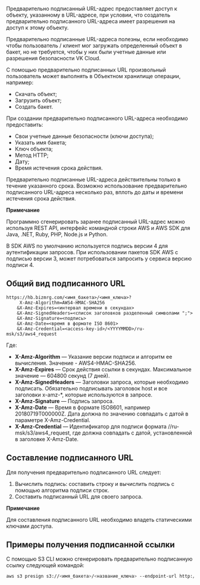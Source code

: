 Предварительно подписанный URL-адрес предоставляет доступ к объекту, указанному в URL-адресе, при условии, что создатель предварительно подписанного URL-адреса имеет разрешения на доступ к этому объекту.

Предварительно подписанные URL-адреса полезны, если необходимо чтобы пользователь / клиент мог загружать определенный объект в бакет, но не требуется, чтобы у них были учетные данные или разрешения безопасности VK Cloud.

С помощью предварительно подписанных URL произвольный пользователь может выполнять в Объектном хранилище операции, например:

- Скачать объект;
- Загрузить объект;
- Создать бакет.

При создании предварительно подписанного URL-адреса необходимо предоставить:

- Свои учетные данные безопасности (ключи доступа);
- Указать имя бакета;
- Ключ объекта;
- Метод HTTP;
- Дату;
- Время истечения срока действия.

Предварительно подписанные URL-адреса действительны только в течение указанного срока. Возможно использование предварительно подписанного URL-адреса несколько раз, вплоть до даты и времени истечения срока действия.

<info>

**Примечание**

Программно сгенерировать заранее подписанный URL-адрес можно используя REST API, интерфейс командной строки AWS и AWS SDK для Java, .NET, Ruby, PHP, Node.js и Python.

</info>

В SDK AWS по умолчанию используется подпись версии 4 для аутентификации запросов. При использовании пакетов SDK AWS с подписью версии 3, может потребоваться запросить у сервиса версию подписи 4.

## Общий вид подписанного URL

```
https://hb.bizmrg.com/<имя_бакета>/<имя_ключа>?
     X-Amz-Algorithm=AWS4-HMAC-SHA256
    &X-Amz-Expires=<интервал времени в секундах>
    &X-Amz-SignedHeaders=<список заголовков разделенный символами ";">
    &X-Amz-Signature=<подпись>
    &X-Amz-Date=<время в формате ISO 8601>
    &X-Amz-Credential=<access-key-id>/<YYYYMMDD>/ru-msk/s3/aws4_request
```

Где:

- **X-Amz-Algorithm** — Указание версии подписи и алгоритм ее вычисления. Значение - AWS4-HMAC-SHA256.
- **X-Amz-Expires** — Срок действия ссылки в секундах. Максимальное значение — 604800 секунд (7 дней).
- **X-Amz-SignedHeaders** — Заголовки запроса, которые необходимо подписать. Обязательно подписывать заголовок host и все заголовки x-amz-\*, которые используются в запросе.
- **X-Amz-Signature** — Подпись запроса.
- **X-Amz-Date** — Время в формате ISO8601, например 20180719T000000Z. Дата должна по значению совпадать с датой в параметре X-Amz-Credential.
- **X-Amz-Credential** — Идентификатор для подписи формата <access-key-id>/<YYYYMMDD>/ru-msk/s3/aws4_request, где <YYYYMMDD> должна совпадать с датой, установленной в заголовке X-Amz-Date.

## Составление подписанного URL

Для получения предварительно подписанного URL следует:

1.  Вычислить подпись: составить строку и вычислить подпись с помощью алгоритма подписи строк.
2.  Составить подписанный URL для своего запроса.

<info>

**Примечание**

Для составления подписанного URL необходимо владеть статическими ключами доступа.

</info>

## Примеры получения подписанной ссылки

С помощью S3 CLI можно сгенерировать предварительно подписанную ссылку следующей командой:

```bash
aws s3 presign s3://<имя_бакета>/<название_ключа> --endpoint-url http://hb.bizmrg.com --expires-in <время_в_секундах>
```

